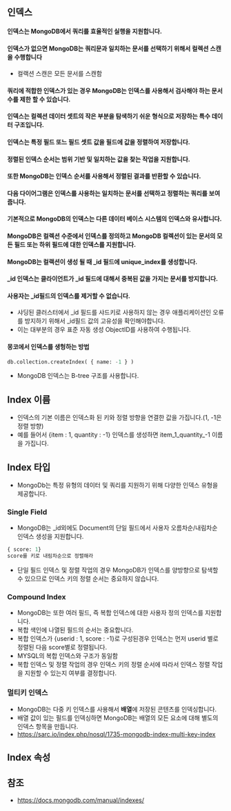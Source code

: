 ## 인덱스 
#### 인덱스는 MongoDB에서 쿼리를 효율적인 실행을 지원합니다. 
#### 인덱스가 없으면 MongoDB는 쿼리문과 일치하는 문서를 선택하기 위해서 컬렉션 스캔을 수행합니다
* 컬랙션 스캔은 모든 문서를 스캔함
#### 쿼리에 적합한 인덱스가 있는 경우 MongoDB는 인덱스를 사용해서 검사해야 하는 문서 수를 제한 할 수 있습니다.
#### 인덱스는 컬렉션 데이터 셋트의 작은 부분을 탐색하기 쉬운 형식으로 저장하는 특수 데이터 구조입니다. 
#### 인덱스는 특정 필드 또느 필드 셋트 값을 필드에 값을 정렬하여 저장합니다. 
#### 정렬된 인덱스 순서는 범위 기반 및 일치하는 값을 찾는 작업을 지원합니다. 
#### 또한 MongoDB는 인덱스 순서를 사용해서 정렬된 결과를 반환할 수 있습니다.
#### 다음 다이어그램은 인덱스를 사용하는 일치하는 문서를 선택하고 정렬하는 쿼리를 보여줍니다. 
#### 기본적으로 MongoDB의 인덱스는 다른 데이터 베이스 시스템의 인덱스와 유사합니다. 
#### MongoDB은 컬렉션 수준에서 인덱스를 정의하고 MongoDB 컬렉션이 있는 문서의 모든 필드 또는 하위 필드에 대한 인덱스를 지원합니다.
#### MongoDB는 컬랙션이 생성 될 때 _id 필드에 unique_index를 생성합니다. 
#### _id 인덱스는 클라이언트가 _id 필드에 대해서 중복된 값을 가지는 문서를 방지합니다. 
#### 사용자는 _id필드의 인덱스를 제거할 수 없습니다. 
* 샤딩된 클러스터에서 _id 필드를 샤드키로 사용하지 않는 경우 애플리케이션인 오류를 방지하기 위해서 _id필드 값의 고유성을 확인해야합니다. 
* 이는 대부분의 경우 표준 자동 생성 ObjectID를 사용하여 수행됩니다.
#### 몽코에서 인덱스를 생헝하는 방법
```sql
db.collection.createIndex( { name: -1 } )
```
* MongoDB 인덱스는 B-tree 구조를 사용합니다.

## Index 이름
* 인덱스의 기본 이름은 인덱스화 된 키와 정렬 방향을 연결한 값을 가집니다.(1, -1은 정렬 방향)
* 예를 들어서 {item : 1, quantity : -1} 인덱스를 생성하면 item_1_quantity_-1 이름을 가집니다. 

## Index 타입
* MongoDb는 특정 유형의 데이터 및 쿼리를 지원하기 위해 다양한 인덱스 유형을 제공합니다. 
### Single Field
* MongoDB는 _id외에도 Document의 단일 필드에서 사용자 오름차순/내림차순 인덱스 생성을 지원합니다. 
```sql
{ score: 1}
score를 키로 내림차순으로 정렬해라
```
* 단일 필드 인덱스 및 정렬 작업의 경우 MongoDB가 인덱스를 양방향으로 탐색할 수 있으므로 인덱스 키의 정렬 순서는 중요하지 않습니다. 

### Compound Index
* MongoDB는 또한 여러 필드, 즉 복합 인덱스에 대한 사용자 정의 인덱스를 지원합니다. 
* 복합 색인에 나열된 필드의 순서는 중요합니다. 
* 복합 인덱스가 {userid : 1, score : -1}로 구성된경우 인덱스는 먼저 userid 별로 정렬된 다음 score별로 정렬됩니다. 
* MYSQL의 복합 인덱스와 구조가 동일함
* 복합 인덱스 및 정렬 작업의 경우 인덱스 키의 정렬 순서에 따라서 인덱스 정렬 작업을 지원할 수 있는지 여부를 결정합니다. 
  
### 멀티키 인덱스 
* MongoDB는 다중 키 인덱스를 사용해서 **배열**에 저장된 콘텐츠를 인덱싱합니다. 
* 배열 값이 있는 필드를 인덱싱하면 MongoDB는 배열의 모든 요소에 대해 별도의 인덱스 항목을 만듭니다.
* https://sarc.io/index.php/nosql/1735-mongodb-index-multi-key-index



## Index 속성

## 참조 
* https://docs.mongodb.com/manual/indexes/
